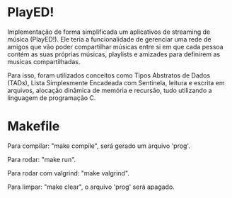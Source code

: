 # PlayED!

Implementação de forma simplificada um aplicativos de streaming de música (PlayED!). Ele teria a funcionalidade de gerenciar uma rede de amigos que vão poder compartilhar músicas entre si em que cada pessoa contém as suas próprias músicas, playlists e amizades para definirem as musicas compartilhadas.

Para isso, foram utilizados conceitos como Tipos Abstratos de Dados (TADs), Lista Simplesmente Encadeada com Sentinela, leitura e escrita em arquivos, alocação dinâmica de memória e recursão, tudo utilizando a linguagem de programação C.

# Makefile

Para compilar: "make compile", será gerado um arquivo 'prog'.

Para rodar: "make run".

Para rodar com valgrind: "make valgrind".

Para limpar: "make clear", o arquivo 'prog' será apagado.
